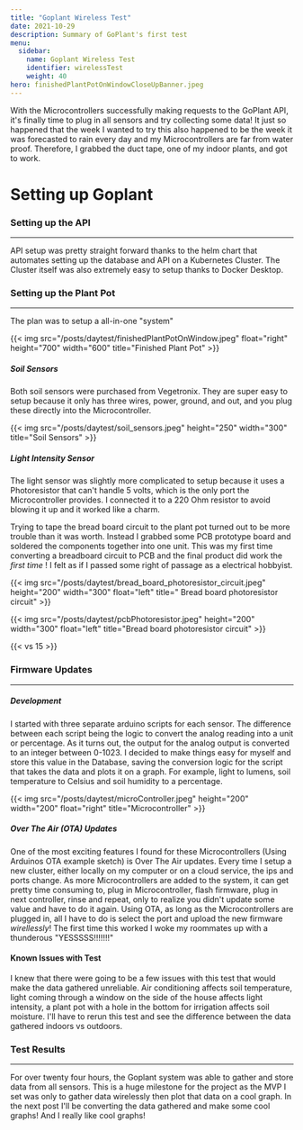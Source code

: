 ```yaml
---
title: "Goplant Wireless Test"
date: 2021-10-29
description: Summary of GoPlant's first test 
menu:
  sidebar:
    name: Goplant Wireless Test
    identifier: wirelessTest 
    weight: 40
hero: finishedPlantPotOnWindowCloseUpBanner.jpeg
---
```


With the Microcontrollers successfully making requests to the GoPlant API, it's finally time to plug in all sensors and try collecting some data! It just so happened that the week I wanted to try this also happened to be the week it was forecasted to rain every day and my Microcontrollers are far from water proof. Therefore, I grabbed the duct tape, one of my indoor plants, and got to work.

# Setting up Goplant

### Setting up the API
---

API setup was pretty straight forward thanks to the helm chart that automates setting up the database and API on a Kubernetes Cluster. The Cluster itself was also extremely easy to setup thanks to Docker Desktop.

### Setting up the Plant Pot
---

The plan was to setup a all-in-one "system"

{{< img src="/posts/daytest/finishedPlantPotOnWindow.jpeg" float="right" height="700" width="600"  title="Finished Plant Pot" >}} 

##### Soil Sensors

Both soil sensors were purchased from Vegetronix. They are super easy to setup because it only has three wires, power, ground, and out, and you plug these directly into the Microcontroller.

{{< img src="/posts/daytest/soil_sensors.jpeg" height="250" width="300" title="Soil Sensors" >}}

##### Light Intensity Sensor

The light sensor was slightly more complicated to setup because it uses a Photoresistor that can't handle 5 volts, which is the only port the Microcontroller provides. I connected it to a 220 Ohm resistor to avoid blowing it up and it worked like a charm.

Trying to tape the bread board circuit to the plant pot turned out to be more trouble than it was worth. Instead I grabbed some PCB prototype board and soldered the components together into one unit. This was my first time converting a breadboard circuit to PCB and the final product did work the *first time* ! I felt as if I passed some right of passage as a electrical hobbyist. 

{{< img src="/posts/daytest/bread_board_photoresistor_circuit.jpeg" height="200" width="300" float="left" title=" Bread board photoresistor circuit" >}}

{{< img src="/posts/daytest/pcbPhotoresistor.jpeg" height="200" width="300" float="left" title="Bread board photoresistor circuit" >}}

{{< vs 15 >}}

### Firmware Updates
---

##### Development

I started with three separate arduino scripts for each sensor. The difference between each script being the logic to convert the analog reading into a unit or percentage. As it turns out, the output for the analog output is converted to an integer between 0-1023. I decided to make things easy for myself and store this value in the Database, saving the conversion logic for the script that takes the data and plots it on a graph. For example, light to lumens, soil temperature to Celsius and soil humidity to a percentage.

{{< img src="/posts/daytest/microController.jpeg" height="200" width="200" float="right" title="Microcontroller" >}}

##### Over The Air (OTA) Updates
One of the most exciting features I found for these Microcontrollers (Using Arduinos OTA example sketch) is Over The Air updates. Every time I setup a new cluster, either locally on my computer or on a cloud service, the ips and ports change. As more Microcontrollers are added to the system, it can get pretty time consuming to, plug in Microcontroller, flash firmware, plug in next controller, rinse and repeat, only to realize you didn't update some value and have to do it again. Using OTA, as long as the Microcontrollers are plugged in, all I have to do is select the port and upload the new firmware *wirellessly*! The first time this worked I woke my roommates up with a thunderous "YESSSSS!!!!!!!"

#### Known Issues with Test

I knew that there were going to be a few issues with this test that would make the data gathered unreliable. Air conditioning affects soil temperature, light coming through a window on the side of the house affects light intensity, a plant pot with a hole in the bottom for irrigation affects soil moisture. I'll have to rerun this test and see the difference between the data gathered indoors vs outdoors.

### Test Results
--- 

For over twenty four hours, the Goplant system was able to gather and store data from all sensors. This is a huge milestone for the project as the MVP I set was only to gather data wirelessly then plot that data on a cool graph. In the next post I'll be converting the data gathered and make some cool graphs! And I really like cool graphs!